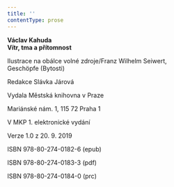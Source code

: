 ```yaml
---
title: ''
contentType: prose
---
```


**Václav Kahuda  
Vítr, tma a přítomnost**

  

Ilustrace na obálce volné zdroje/Franz Wilhelm Seiwert,  
Geschöpfe (Bytosti)

Redakce Slávka Járová

  

Vydala Městská knihovna v Praze

Mariánské nám. 1, 115 72 Praha 1

  

V MKP 1. elektronické vydání

Verze 1.0 z 20. 9. 2019

  

ISBN 978-80-274-0182-6 (epub)

ISBN 978-80-274-0183-3 (pdf)

ISBN 978-80-274-0184-0 (prc)
